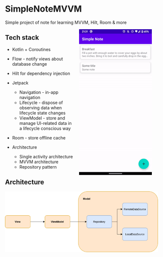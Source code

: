 # SimpleNoteMVVM
Simple project of note for learning MVVM, Hilt, Room & more


<img src="misc/preview.gif" width="240" align="right" hspace="20">

## Tech stack 
- Kotlin + Coroutines 
- Flow - notify views about database change
- Hilt for dependency injection
- Jetpack
  - Navigation - in-app navigation
  - Lifecycle - dispose of observing data when lifecycle state changes
  - ViewModel - store and manage UI-related data in a lifecycle conscious way
- Room - store offline cache

- Architecture
  - Single activity architecture
  - MVVM architecture
  - Repository pattern
  
## Architecture
<img src="misc/repository_pattern_diagram.png"/>
